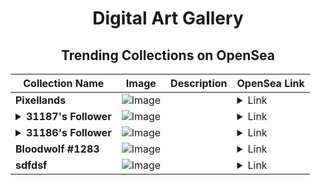 <div align="center">

# Digital Art Gallery

## Trending Collections on OpenSea

| Collection Name                       | Image                                                                                     | Description                       | OpenSea Link                                                                                          |
|---------------------------------------|-------------------------------------------------------------------------------------------|-----------------------------------|--------------------------------------------------------------------------------------------------------|
| **Pixellands** | ![Image](https://i.seadn.io/s/raw/files/8caeb073d7ec828b22ad3a020a83b772.png?w=500&auto=format?w=200&auto=format) |  | <details><summary>Link</summary>[Pixellands](https://opensea.io/collection/pixellands-2)</details> |
| **<details><summary>31187's Follower</summary></details>** | ![Image](https://i.seadn.io/s/raw/files/19f9f090920392cc3650cbdf4361755b.png?w=500&auto=format?w=200&auto=format) |  | <details><summary>Link</summary>[31187's Follower](https://opensea.io/collection/31187-s-follower)</details> |
| **<details><summary>31186's Follower</summary></details>** | ![Image](https://i.seadn.io/s/raw/files/19f9f090920392cc3650cbdf4361755b.png?w=500&auto=format?w=200&auto=format) |  | <details><summary>Link</summary>[31186's Follower](https://opensea.io/collection/31186-s-follower)</details> |
| **Bloodwolf #1283** | ![Image](https://i.seadn.io/s/raw/files/5fe93f2277e8fb944bc4fcdcfd180b2f.jpg?w=500&auto=format?w=200&auto=format) |  | <details><summary>Link</summary>[Bloodwolf #1283](https://opensea.io/collection/bloodwolf-1283)</details> |
| **sdfdsf** | ![Image](https://i.seadn.io/s/raw/files/a5ee99b9b95350c4b004f028f5b58b2f.jpg?w=500&auto=format?w=200&auto=format) |  | <details><summary>Link</summary>[sdfdsf](https://opensea.io/collection/sdfdsf-41)</details> |

</div>